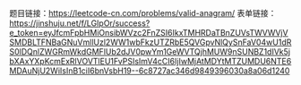 题目链接：https://leetcode-cn.com/problems/valid-anagram/
表单链接：https://jinshuju.net/f/LGIpOr/success?e_token=eyJfcmFpbHMiOnsibWVzc2FnZSI6IkxTMHRDaTBnZUVsTWVWVjVSMDBLTFNBaGNuVmllUzl2WW1wbFkzUTZRbE5QVGpvNlQySnFaV04wU1dRS0lDQnlZWGRmWkdGMFlUb2dJV0pwYm1GeWVTQjhMUW9nSUNBZ1dIVk5jbXAxYXpKcmExRlVOVTlEU1FvPSIsImV4cCI6IjIwMjAtMDYtMTZUMDU6NTE6MDAuNjU2WiIsInB1ciI6bnVsbH19--6c8727ac346d9849396030a8a06d1240
